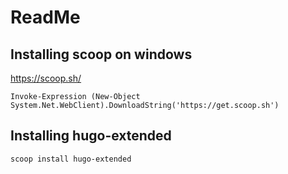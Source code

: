 # ReadMe

## Installing scoop on windows

https://scoop.sh/

`Invoke-Expression (New-Object System.Net.WebClient).DownloadString('https://get.scoop.sh')`

## Installing hugo-extended

`scoop install hugo-extended`
